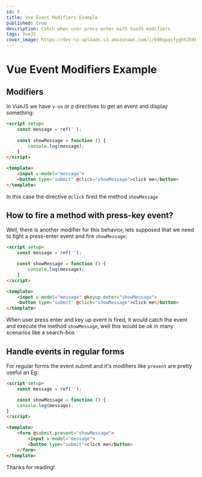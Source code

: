 ```yaml
---
id: 5
title: Vue Event Modifiers Example
published: true
description: Catch when user press enter with VueJS modifiers
tags: VueJS
cover_image: https://dev-to-uploads.s3.amazonaws.com/i/k98qpqsfyghh2k8kj2b1.png
---
```


# Vue Event Modifiers Example

## Modifiers

In VueJS we have `v-on` or `@` directives to get an event and display something:

```html
<script setup>
    const message = ref('');
    
    const showMessage = function () {
        console.log(message);
    }
</script>

<template>
    <input v-model="message">
    <button type="submit" @click="showMessage">click me</button>
</template>
```

In this case the directive `@click` fired the method `showMessage`

## How to fire a method with press-key event?

Well, there is another modifier for this behavior, lets supposed that we need to tight a press-enter event and fire `showMessage`:

```html
<script setup>
    const message = ref('');

    const showMessage = function () {
        console.log(message);
    }
</script>

<template>
    <input v-model="message" @keyup.enter="showMessage">
    <button type="submit" @click="showMessage">click me</button>
</template>
```

When user press enter and key up event is fired, it would catch the event and execute the method `showMessage`, 
well this would be ok in many scenarios like a search-box

## Handle events in regular forms

For regular forms the event submit and it's modifiers like `prevent` are pretty useful an Eg:

```html
<script setup>
    const message = ref('');

    const showMessage = function () {
    console.log(message);
}
</script>

<template>
    <form @submit.prevent="showMessage">
        <input v-model="message">
        <button type="submit">click me</button>
    </form>
</template>
```

Thanks for reading!